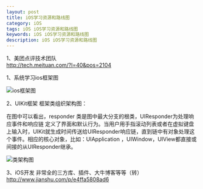 ```yaml
---
layout: post
title: iOS学习资源和路线图
category: iOS
tags: iOS iOS学习资源和路线图
keywords: iOS iOS学习资源和路线图
description: iOS iOS学习资源和路线图
---
```




1、美团点评技术团队  
	http://tech.meituan.com/?l=40&pos=2104

1、系统学习ios框架图

![ios框架图](http://ww1.sinaimg.cn/large/a4d590e1jw1f7ag9epwzlj20o7109jw2.jpg)


2、UIKit框架
框架类组织架构图：

在图中可以看出，responder 类是图中最大分支的根类，UIResponder为处理响应事件和响应链 定义了界面和默认行为。当用户用手指滚动列表或者在虚拟键盘上输入时，UIKit就生成时间传送给UIResponder响应链，直到链中有对象处理这个事件。相应的核心对象，比如：UIApplication ，UIWindow，UIView都直接或间接的从UIResponder继承。


![类架构图](http://ww4.sinaimg.cn/large/a4d590e1jw1f7aeqhoqu6j20o90w7wiv.jpg)


3、iOS开发 非常全的三方库、插件、大牛博客等等（转）
	http://www.jianshu.com/p/e4ffa5808ad6